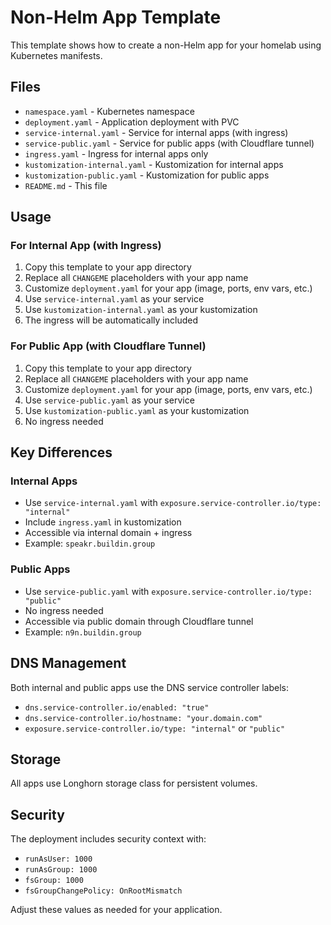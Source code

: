 # Non-Helm App Template

This template shows how to create a non-Helm app for your homelab using Kubernetes manifests.

## Files

- `namespace.yaml` - Kubernetes namespace
- `deployment.yaml` - Application deployment with PVC
- `service-internal.yaml` - Service for internal apps (with ingress)
- `service-public.yaml` - Service for public apps (with Cloudflare tunnel)
- `ingress.yaml` - Ingress for internal apps only
- `kustomization-internal.yaml` - Kustomization for internal apps
- `kustomization-public.yaml` - Kustomization for public apps
- `README.md` - This file

## Usage

### For Internal App (with Ingress)

1. Copy this template to your app directory
2. Replace all `CHANGEME` placeholders with your app name
3. Customize `deployment.yaml` for your app (image, ports, env vars, etc.)
4. Use `service-internal.yaml` as your service
5. Use `kustomization-internal.yaml` as your kustomization
6. The ingress will be automatically included

### For Public App (with Cloudflare Tunnel)

1. Copy this template to your app directory
2. Replace all `CHANGEME` placeholders with your app name
3. Customize `deployment.yaml` for your app (image, ports, env vars, etc.)
4. Use `service-public.yaml` as your service
5. Use `kustomization-public.yaml` as your kustomization
6. No ingress needed

## Key Differences

### Internal Apps
- Use `service-internal.yaml` with `exposure.service-controller.io/type: "internal"`
- Include `ingress.yaml` in kustomization
- Accessible via internal domain + ingress
- Example: `speakr.buildin.group`

### Public Apps
- Use `service-public.yaml` with `exposure.service-controller.io/type: "public"`
- No ingress needed
- Accessible via public domain through Cloudflare tunnel
- Example: `n9n.buildin.group`

## DNS Management

Both internal and public apps use the DNS service controller labels:
- `dns.service-controller.io/enabled: "true"`
- `dns.service-controller.io/hostname: "your.domain.com"`
- `exposure.service-controller.io/type: "internal"` or `"public"`

## Storage

All apps use Longhorn storage class for persistent volumes.

## Security

The deployment includes security context with:
- `runAsUser: 1000`
- `runAsGroup: 1000`
- `fsGroup: 1000`
- `fsGroupChangePolicy: OnRootMismatch`

Adjust these values as needed for your application.
